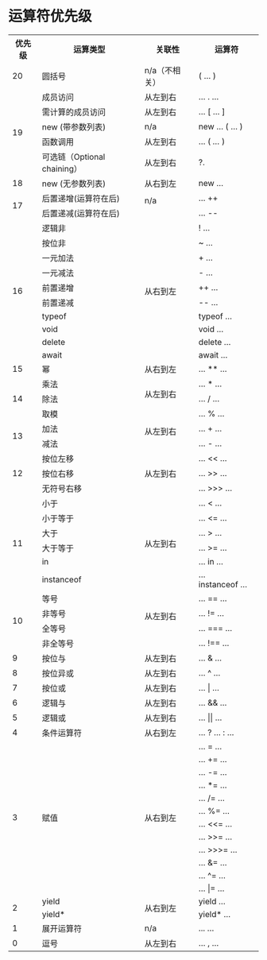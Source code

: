 # 运算符优先级

<table>
 <tbody>
  <tr>
   <th>优先级</th>
   <th>运算类型</th>
   <th>关联性</th>
   <th>运算符</th>
  </tr>
  <tr>
   <td>20</td>
   <td>圆括号</td>
   <td>n/a（不相关）</td>
   <td>( … )</td>
  </tr>
  <tr>
   <td rowspan="5">19</td>
   <td>成员访问</td>
   <td>从左到右</td>
   <td>… . …</td>
  </tr>
  <tr>
   <td>需计算的成员访问</td>
   <td>从左到右</td>
   <td>… [ … ]</td>
  </tr>
  <tr>
   <td>new (带参数列表)</td>
   <td>n/a</td>
   <td>new … ( … )</td>
  </tr>
  <tr>
   <td>函数调用</td>
   <td>从左到右</td>
   <td>… (&nbsp;<var>…&nbsp;</var>)</td>
  </tr>
  <tr>
   <td>可选链（Optional chaining）</td>
   <td>从左到右</td>
   <td>?.</td>
  </tr>
  <tr>
   <td rowspan="1">18</td>
   <td>new&nbsp;(无参数列表)</td>
   <td>从右到左</td>
   <td>new …</td>
  </tr>
  <tr>
   <td rowspan="2">17</td>
   <td>后置递增(运算符在后)</td>
   <td colspan="1" rowspan="2">n/a<br>
    &nbsp;</td>
   <td>… ++</td>
  </tr>
  <tr>
   <td>后置递减(运算符在后)</td>
   <td>… --</td>
  </tr>
  <tr>
   <td colspan="1" rowspan="10">16</td>
   <td>逻辑非</td>
   <td colspan="1" rowspan="10">从右到左</td>
   <td>! …</td>
  </tr>
  <tr>
   <td>按位非</td>
   <td>~ …</td>
  </tr>
  <tr>
   <td>一元加法</td>
   <td>+ …</td>
  </tr>
  <tr>
   <td>一元减法</td>
   <td>- …</td>
  </tr>
  <tr>
   <td>前置递增</td>
   <td>++ …</td>
  </tr>
  <tr>
   <td>前置递减</td>
   <td>-- …</td>
  </tr>
  <tr>
   <td>typeof</td>
   <td>typeof …</td>
  </tr>
  <tr>
   <td>void</td>
   <td>void …</td>
  </tr>
  <tr>
   <td>delete</td>
   <td>delete …</td>
  </tr>
  <tr>
   <td>await</td>
   <td>await …</td>
  </tr>
  <tr>
   <td>15</td>
   <td>幂</td>
   <td>从右到左</td>
   <td>…&nbsp;**&nbsp;…</td>
  </tr>
  <tr>
   <td rowspan="3">14</td>
   <td>乘法</td>
   <td colspan="1" rowspan="3">从左到右<br>
    &nbsp;</td>
   <td>… *&nbsp;…</td>
  </tr>
  <tr>
   <td>除法</td>
   <td>… /&nbsp;…</td>
  </tr>
  <tr>
   <td>取模</td>
   <td>… %&nbsp;…</td>
  </tr>
  <tr>
   <td rowspan="2">13</td>
   <td>加法</td>
   <td colspan="1" rowspan="2">从左到右<br>
    &nbsp;</td>
   <td>… +&nbsp;…</td>
  </tr>
  <tr>
   <td>减法</td>
   <td>… -&nbsp;…</td>
  </tr>
  <tr>
   <td rowspan="3">12</td>
   <td>按位左移</td>
   <td colspan="1" rowspan="3">从左到右</td>
   <td>… &lt;&lt;&nbsp;…</td>
  </tr>
  <tr>
   <td>按位右移</td>
   <td>… &gt;&gt;&nbsp;…</td>
  </tr>
  <tr>
   <td>无符号右移</td>
   <td>… &gt;&gt;&gt;&nbsp;…</td>
  </tr>
  <tr>
   <td rowspan="6">11</td>
   <td>小于</td>
   <td colspan="1" rowspan="6">从左到右</td>
   <td>… &lt;&nbsp;…</td>
  </tr>
  <tr>
   <td>小于等于</td>
   <td>… &lt;=&nbsp;…</td>
  </tr>
  <tr>
   <td>大于</td>
   <td>… &gt;&nbsp;…</td>
  </tr>
  <tr>
   <td>大于等于</td>
   <td>… &gt;=&nbsp;…</td>
  </tr>
  <tr>
   <td>in</td>
   <td>… in&nbsp;…</td>
  </tr>
  <tr>
   <td>instanceof</td>
   <td>… instanceof&nbsp;…</td>
  </tr>
  <tr>
   <td rowspan="4">10</td>
   <td>等号</td>
   <td colspan="1" rowspan="4">从左到右<br>
    &nbsp;</td>
   <td>… ==&nbsp;…</td>
  </tr>
  <tr>
   <td>非等号</td>
   <td>… !=&nbsp;…</td>
  </tr>
  <tr>
   <td>全等号</td>
   <td>… ===&nbsp;…</td>
  </tr>
  <tr>
   <td>非全等号</td>
   <td>… !==&nbsp;…</td>
  </tr>
  <tr>
   <td>9</td>
   <td>按位与</td>
   <td>从左到右</td>
   <td>… &amp;&nbsp;…</td>
  </tr>
  <tr>
   <td>8</td>
   <td>按位异或</td>
   <td>从左到右</td>
   <td>… ^&nbsp;…</td>
  </tr>
  <tr>
   <td>7</td>
   <td>按位或</td>
   <td>从左到右</td>
   <td>… |&nbsp;…</td>
  </tr>
  <tr>
   <td>6</td>
   <td>逻辑与</td>
   <td>从左到右</td>
   <td>… &amp;&amp;&nbsp;…</td>
  </tr>
  <tr>
   <td>5</td>
   <td>逻辑或</td>
   <td>从左到右</td>
   <td>… ||&nbsp;…</td>
  </tr>
  <tr>
   <td>4</td>
   <td>条件运算符</td>
   <td>从右到左</td>
   <td>… ? … : …</td>
  </tr>
  <tr>
   <td rowspan="12">3</td>
   <td rowspan="12">赋值</td>
   <td rowspan="12">从右到左</td>
   <td>… =&nbsp;…</td>
  </tr>
  <tr>
   <td>… +=&nbsp;…</td>
  </tr>
  <tr>
   <td>… -=&nbsp;…</td>
  </tr>
  <tr>
   <td>… *=&nbsp;…</td>
  </tr>
  <tr>
   <td>… /=&nbsp;…</td>
  </tr>
  <tr>
   <td>… %=&nbsp;…</td>
  </tr>
  <tr>
   <td>… &lt;&lt;=&nbsp;…</td>
  </tr>
  <tr>
   <td>… &gt;&gt;=&nbsp;…</td>
  </tr>
  <tr>
   <td>… &gt;&gt;&gt;=&nbsp;…</td>
  </tr>
  <tr>
   <td>… &amp;=&nbsp;…</td>
  </tr>
  <tr>
   <td>… ^=&nbsp;…</td>
  </tr>
  <tr>
   <td>… |=&nbsp;…</td>
  </tr>
  <tr>
   <td colspan="1" rowspan="2">2</td>
   <td>yield</td>
   <td colspan="1" rowspan="2">从右到左</td>
   <td>yield&nbsp;…</td>
  </tr>
  <tr>
   <td>yield*</td>
   <td>yield*&nbsp;…</td>
  </tr>
  <tr>
   <td>1</td>
   <td>展开运算符</td>
   <td>n/a</td>
   <td>...&nbsp;…</td>
  </tr>
  <tr>
   <td>0</td>
   <td>逗号</td>
   <td>从左到右</td>
   <td>… ,&nbsp;…</td>
  </tr>
 </tbody>
</table>
